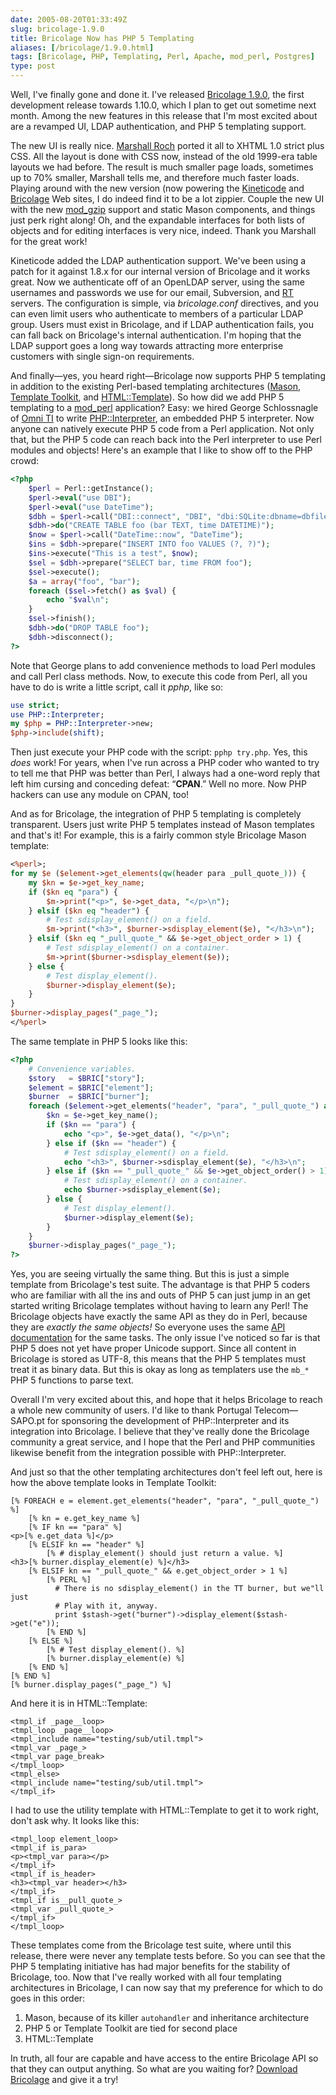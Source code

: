 ```yaml
--- 
date: 2005-08-20T01:33:49Z
slug: bricolage-1.9.0
title: Bricolage Now has PHP 5 Templating
aliases: [/bricolage/1.9.0.html]
tags: [Bricolage, PHP, Templating, Perl, Apache, mod_perl, Postgres]
type: post
---
```


Well, I've finally gone and done it. I've released [Bricolage 1.9.0], the first
development release towards 1.10.0, which I plan to get out sometime next month.
Among the new features in this release that I'm most excited about are a
revamped UI, LDAP authentication, and PHP 5 templating support.

The new UI is really nice. [Marshall Roch] ported it all to XHTML 1.0 strict
plus CSS. All the layout is done with CSS now, instead of the old 1999-era table
layouts we had before. The result is much smaller page loads, sometimes up to
70% smaller, Marshall tells me, and therefore much faster loads. Playing around
with the new version (now powering the [Kineticode] and [Bricolage] Web sites, I
do indeed find it to be a lot zippier. Couple the new UI with the new
[mod\_gzip] support and static Mason components, and things just perk right
along! Oh, and the expandable interfaces for both lists of objects and for
editing interfaces is very nice, indeed. Thank you Marshall for the great work!

Kineticode added the LDAP authentication support. We've been using a patch for
it against 1.8.x for our internal version of Bricolage and it works great. Now
we authenticate off of an OpenLDAP server, using the same usernames and
passwords we use for our email, Subversion, and [RT] servers. The configuration
is simple, via *bricolage.conf* directives, and you can even limit users who
authenticate to members of a particular LDAP group. Users must exist in
Bricolage, and if LDAP authentication fails, you can fall back on Bricolage's
internal authentication. I'm hoping that the LDAP support goes a long way
towards attracting more enterprise customers with single sign-on requirements.

And finally—yes, you heard right—Bricolage now supports PHP 5 templating in
addition to the existing Perl-based templating architectures ([Mason], [Template
Toolkit], and [HTML::Template]). So how did we add PHP 5 templating to a
[mod\_perl] application? Easy: we hired George Schlossnagle of [Omni TI] to
write [PHP::Interpreter], an embedded PHP 5 interpreter. Now anyone can natively
execute PHP 5 code from a Perl application. Not only that, but the PHP 5 code
can reach back into the Perl interpreter to use Perl modules and objects! Here's
an example that I like to show off to the PHP crowd:

``` php
<?php
    $perl = Perl::getInstance();
    $perl->eval("use DBI");
    $perl->eval("use DateTime");
    $dbh = $perl->call("DBI::connect", "DBI", "dbi:SQLite:dbname=dbfile");
    $dbh->do("CREATE TABLE foo (bar TEXT, time DATETIME)");
    $now = $perl->call("DateTime::now", "DateTime");
    $ins = $dbh->prepare("INSERT INTO foo VALUES (?, ?)");
    $ins->execute("This is a test", $now);
    $sel = $dbh->prepare("SELECT bar, time FROM foo");
    $sel->execute();
    $a = array("foo", "bar");
    foreach ($sel->fetch() as $val) {
        echo "$val\n";
    }
    $sel->finish();
    $dbh->do("DROP TABLE foo");
    $dbh->disconnect();
?>
```

Note that George plans to add convenience methods to load Perl modules and call
Perl class methods. Now, to execute this code from Perl, all you have to do is
write a little script, call it *pphp*, like so:

``` perl
use strict;
use PHP::Interpreter;
my $php = PHP::Interpreter->new;
$php->include(shift);
```

Then just execute your PHP code with the script: `pphp try.php`. Yes, this
*does* work! For years, when I've run across a PHP coder who wanted to try to
tell me that PHP was better than Perl, I always had a one-word reply that left
him cursing and conceding defeat: “**CPAN**.” Well no more. Now PHP hackers can
use any module on CPAN, too!

And as for Bricolage, the integration of PHP 5 templating is completely
transparent. Users just write PHP 5 templates instead of Mason templates and
that's it! For example, this is a fairly common style Bricolage Mason template:

``` perl
<%perl>;
for my $e ($element->get_elements(qw(header para _pull_quote_))) {
    my $kn = $e->get_key_name;
    if ($kn eq "para") {
        $m->print("<p>", $e->get_data, "</p>\n");
    } elsif ($kn eq "header") {
        # Test sdisplay_element() on a field.
        $m->print("<h3>", $burner->sdisplay_element($e), "</h3>\n");
    } elsif ($kn eq "_pull_quote_" && $e->get_object_order > 1) {
        # Test sdisplay_element() on a container.
        $m->print($burner->sdisplay_element($e));
    } else {
        # Test display_element().
        $burner->display_element($e);
    }
}
$burner->display_pages("_page_");
</%perl>
```

The same template in PHP 5 looks like this:

``` php
<?php
    # Convenience variables.
    $story   = $BRIC["story"];
    $element = $BRIC["element"];
    $burner  = $BRIC["burner"];
    foreach ($element->get_elements("header", "para", "_pull_quote_") as $e) {
        $kn = $e->get_key_name();
        if ($kn == "para") {
            echo "<p>", $e->get_data(), "</p>\n";
        } else if ($kn == "header") {
            # Test sdisplay_element() on a field.
            echo "<h3>", $burner->sdisplay_element($e), "</h3>\n";
        } else if ($kn == "_pull_quote_" && $e->get_object_order() > 1) {
            # Test sdisplay_element() on a container.
            echo $burner->sdisplay_element($e);
        } else {
            # Test display_element().
            $burner->display_element($e);
        }
    }
    $burner->display_pages("_page_");
?>
```

Yes, you are seeing virtually the same thing. But this is just a simple template
from Bricolage's test suite. The advantage is that PHP 5 coders who are familiar
with all the ins and outs of PHP 5 can just jump in an get started writing
Bricolage templates without having to learn any Perl! The Bricolage objects have
exactly the same API as they do in Perl, because they are *exactly the same
objects!* So everyone uses the same [API documentation] for the same tasks. The
only issue I've noticed so far is that PHP 5 does not yet have proper Unicode
support. Since all content in Bricolage is stored as UTF-8, this means that the
PHP 5 templates must treat it as binary data. But this is okay as long as
templaters use the `mb_*` PHP 5 functions to parse text.

Overall I'm very excited about this, and hope that it helps Bricolage to reach a
whole new community of users. I'd like to thank Portugal Telecom—SAPO.pt for
sponsoring the development of PHP::Interpreter and its integration into
Bricolage. I believe that they've really done the Bricolage community a great
service, and I hope that the Perl and PHP communities likewise benefit from the
integration possible with PHP::Interpreter.

And just so that the other templating architectures don't feel left out, here is
how the above template looks in Template Toolkit:

    [% FOREACH e = element.get_elements("header", "para", "_pull_quote_") %]
        [% kn = e.get_key_name %]
        [% IF kn == "para" %]
    <p>[% e.get_data %]</p>
        [% ELSIF kn == "header" %]
            [% # display_element() should just return a value. %]
    <h3>[% burner.display_element(e) %]</h3>
        [% ELSIF kn == "_pull_quote_" && e.get_object_order > 1 %]
            [% PERL %]
              # There is no sdisplay_element() in the TT burner, but we"ll just
              # Play with it, anyway.
              print $stash->get("burner")->display_element($stash->get("e"));
            [% END %]
        [% ELSE %]
            [% # Test display_element(). %]
            [% burner.display_element(e) %]
        [% END %]
    [% END %]
    [% burner.display_pages("_page_") %]

And here it is in HTML::Template:

    <tmpl_if _page__loop>
    <tmpl_loop _page__loop>
    <tmpl_include name="testing/sub/util.tmpl">
    <tmpl_var _page_>
    <tmpl_var page_break>
    </tmpl_loop>
    <tmpl_else>
    <tmpl_include name="testing/sub/util.tmpl">
    </tmpl_if>

I had to use the utility template with HTML::Template to get it to work right,
don't ask why. It looks like this:

    <tmpl_loop element_loop>
    <tmpl_if is_para>
    <p><tmpl_var para></p>
    </tmpl_if>
    <tmpl_if is_header>
    <h3><tmpl_var header></h3>
    </tmpl_if>
    <tmpl_if is__pull_quote_>
    <tmpl_var _pull_quote_>
    </tmpl_if>
    </tmpl_loop>

These templates come from the Bricolage test suite, where until this release,
there were never any template tests before. So you can see that the PHP 5
templating initiative has had major benefits for the stability of Bricolage,
too. Now that I've really worked with all four templating architectures in
Bricolage, I can now say that my preference for which to do goes in this order:

1.  Mason, because of its killer `autohandler` and inheritance architecture
2.  PHP 5 or Template Toolkit are tied for second place
3.  HTML::Template

In truth, all four are capable and have access to the entire Bricolage API so
that they can output anything. So what are you waiting for? [Download Bricolage]
and give it a try!

  [Bricolage 1.9.0]: http://www.bricolage.cc/news/announce/2005/08/19/bricolage-1.9.0/
    "Bricolage 1.9.0 “Punkin” Released"
  [Marshall Roch]: http://www.spastically.com/ "Marshall Roch's Blog"
  [Kineticode]: https://kineticode.com/ "Kineticode"
  [Bricolage]: http://www.bricolage.cc "Bricolage"
  [mod\_gzip]: http://www.schroepl.net/projekte/mod_gzip/ "mod_gzip home page"
  [RT]: http://www.bestpractical.com/ "Best Practical makes RT"
  [Mason]: http://www.masonhq.com/ "Mason HQ"
  [Template Toolkit]: http://www.template-toolkit.org/ "TT HQ"
  [HTML::Template]: https://metacpan.org/dist/HTML-Template/
    "HTML::Template on CPAN"
  [mod\_perl]: http://perl.apache.org/ "mod_perl HQ"
  [Omni TI]: http://www.omniti.com/ "Omni TI Consulting"
  [PHP::Interpreter]: https://metacpan.org/dist/PHP-Interpreter/
    "PHP::Interpreter on CPAN"
  [API documentation]: http://www.bricolage.cc/docs/devel/api/
    "Bricolage development API, subject to change"
  [Download Bricolage]: http://www.bricolage.cc/downloads/bricolage-1.9.0.tar.gz
    "Download Bricolage 1.9.0"
